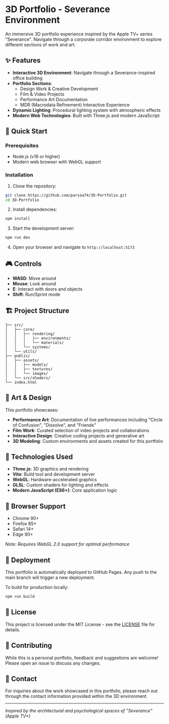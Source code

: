 # 3D Portfolio - Severance Environment

An immersive 3D portfolio experience inspired by the Apple TV+ series "Severance". Navigate through a corporate corridor environment to explore different sections of work and art.

## ✨ Features

- **Interactive 3D Environment**: Navigate through a Severance-inspired office building
- **Portfolio Sections**: 
  - Design Work & Creative Development
  - Film & Video Projects  
  - Performance Art Documentation
  - MDR (Macrodata Refinement) Interactive Experience
- **Dynamic Lighting**: Procedural lighting system with atmospheric effects
- **Modern Web Technologies**: Built with Three.js and modern JavaScript

## 🚀 Quick Start

### Prerequisites
- Node.js (v16 or higher)
- Modern web browser with WebGL support

### Installation

1. Clone the repository:
```bash
git clone https://github.com/parsaa74/3D-Portfolio.git
cd 3D-Portfolio
```

2. Install dependencies:
```bash
npm install
```

3. Start the development server:
```bash
npm run dev
```

4. Open your browser and navigate to `http://localhost:5173`

## 🎮 Controls

- **WASD**: Move around
- **Mouse**: Look around
- **E**: Interact with doors and objects
- **Shift**: Run/Sprint mode

## 🏗️ Project Structure

```
├── src/
│   ├── core/
│   │   ├── rendering/
│   │   │   ├── environments/
│   │   │   └── materials/
│   │   └── systems/
│   └── utils/
├── public/
│   ├── assets/
│   │   ├── models/
│   │   ├── textures/
│   │   └── images/
│   └── src/shaders/
└── index.html
```

## 🎨 Art & Design

This portfolio showcases:
- **Performance Art**: Documentation of live performances including "Circle of Confusion", "Dissolve", and "Friends"
- **Film Work**: Curated selection of video projects and collaborations
- **Interactive Design**: Creative coding projects and generative art
- **3D Modeling**: Custom environments and assets created for this portfolio

## 🔧 Technologies Used

- **Three.js**: 3D graphics and rendering
- **Vite**: Build tool and development server
- **WebGL**: Hardware-accelerated graphics
- **GLSL**: Custom shaders for lighting and effects
- **Modern JavaScript (ES6+)**: Core application logic

## 📱 Browser Support

- Chrome 90+
- Firefox 85+
- Safari 14+
- Edge 90+

*Note: Requires WebGL 2.0 support for optimal performance*

## 🚀 Deployment

This portfolio is automatically deployed to GitHub Pages. Any push to the main branch will trigger a new deployment.

To build for production locally:
```bash
npm run build
```

## 📄 License

This project is licensed under the MIT License - see the [LICENSE](LICENSE) file for details.

## 🤝 Contributing

While this is a personal portfolio, feedback and suggestions are welcome! Please open an issue to discuss any changes.

## 📧 Contact

For inquiries about the work showcased in this portfolio, please reach out through the contact information provided within the 3D environment.

---

*Inspired by the architectural and psychological spaces of "Severance" (Apple TV+)*